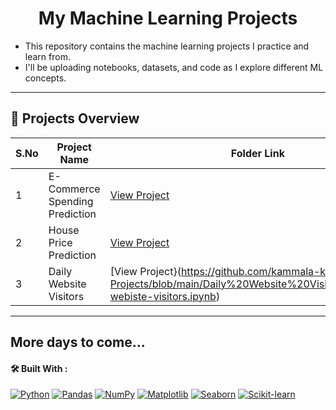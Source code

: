 
<!--<img src="https://image.shutterstock.com/image-vector/machine-learning-banner-web-icon-260nw-1110900704.jpg" width=90% align="center">-->
<h1 align="center" size=50>My Machine Learning Projects </h1>

- This repository contains the machine learning projects I practice and learn from.  
- I'll be uploading notebooks, datasets, and code as I explore different ML concepts.

---
## 📁 Projects Overview

| S.No | Project Name                                       | Folder Link                                                                                   | Source Dataset |  Shape |
|------|----------------------------------------------------|-----------------------------------------------------------------------------------------------|-------------------|----------|
| 1    | E-Commerce Spending Prediction                     | [View Project](https://github.com/kammala-kalyan/My-ML-Projects/tree/main/E-Commerce)         | [Kaggle](https://www.kaggle.com/datasets/srolka/ecommerce-customers) | (500, 8) |
| 2    | House Price Prediction                             | [View Project](https://github.com/kammala-kalyan/My-ML-Projects/tree/main/House%20prices)     | [Kaggle](https://www.kaggle.com/datasets/harishkumardatalab/housing-price-prediction) | (545, 13) |
| 3    | Daily Website Visitors                             | [View Project}(https://github.com/kammala-kalyan/My-ML-Projects/blob/main/Daily%20Website%20Visitors/code_daily-webiste-visitors.ipynb) | [kaggle}(https://www.kaggle.com/datasets/bobnau/daily-website-visitors) | (2167, 8) |
---
More days to come...
---

#### 🛠 Built With :

[![Python](https://img.shields.io/badge/Python-3776AB?style=for-the-badge&logo=python&logoColor=white)](https://www.python.org/) [![Pandas](https://img.shields.io/badge/Pandas-150458?style=for-the-badge&logo=pandas&logoColor=white)](https://pandas.pydata.org/) [![NumPy](https://img.shields.io/badge/NumPy-013243?style=for-the-badge&logo=numpy&logoColor=white)](https://numpy.org/) [![Matplotlib](https://img.shields.io/badge/Matplotlib-2C5AA0?style=for-the-badge&logo=matplotlib&logoColor=white)](https://matplotlib.org/) [![Seaborn](https://img.shields.io/badge/Seaborn-5385A0?style=for-the-badge&logo=seaborn&logoColor=white)](https://seaborn.pydata.org/) [![Scikit-learn](https://img.shields.io/badge/Scikit--learn-F7931E?style=for-the-badge&logo=scikit-learn&logoColor=white)](https://scikit-learn.org/stable/)

